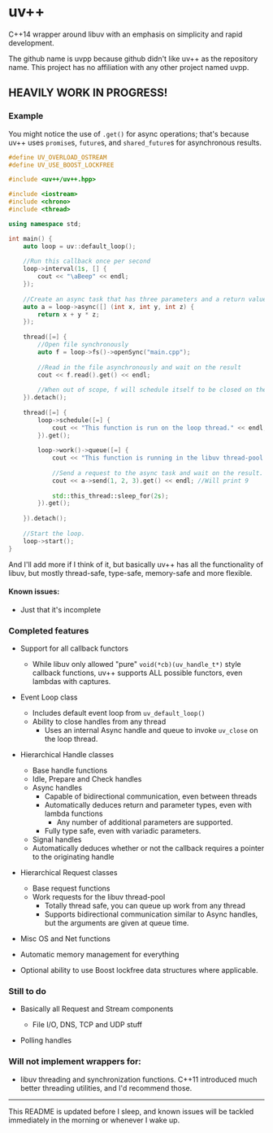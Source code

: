 uv++
====

C++14 wrapper around libuv with an emphasis on simplicity and rapid development.

The github name is uvpp because github didn't like uv++ as the repository name. This project has no affiliation with any other project named uvpp.

## HEAVILY WORK IN PROGRESS!

### Example

You might notice the use of `.get()` for async operations; that's because uv++ uses `promise`s, `future`s, and `shared_future`s for asynchronous results.

```C++
#define UV_OVERLOAD_OSTREAM
#define UV_USE_BOOST_LOCKFREE

#include <uv++/uv++.hpp>

#include <iostream>
#include <chrono>
#include <thread>

using namespace std;

int main() {
    auto loop = uv::default_loop();
    
    //Run this callback once per second
    loop->interval(1s, [] {
        cout << "\aBeep" << endl;
    });
    
    //Create an async task that has three parameters and a return value
    auto a = loop->async([] (int x, int y, int z) {
        return x + y * z;
    });
    
    thread([=] {
        //Open file synchronously
        auto f = loop->fs()->openSync("main.cpp");
        
        //Read in the file asynchronously and wait on the result
        cout << f.read().get() << endl;
        
        //When out of scope, f will schedule itself to be closed on the event loop thread
    }).detach();
    
    thread([=] {
        loop->schedule([=] {
            cout << "This function is run on the loop thread." << endl;
        }).get();
        
        loop->work()->queue([=] {
            cout << "This function is running in the libuv thread-pool." << endl;
            
            //Send a request to the async task and wait on the result.
            cout << a->send(1, 2, 3).get() << endl; //Will print 9
            
            std::this_thread::sleep_for(2s);
        }).get();
        
    }).detach();
    
    //Start the loop.
    loop->start();
}
```

And I'll add more if I think of it, but basically uv++ has all the functionality of libuv, but mostly thread-safe, type-safe, memory-safe and more flexible.

#### Known issues:

* Just that it's incomplete

### Completed features

* Support for all callback functors
    - While libuv only allowed "pure" `void(*cb)(uv_handle_t*)` style callback functions, uv++ supports ALL possible functors, even lambdas with captures.

* Event Loop class
    - Includes default event loop from `uv_default_loop()`
    - Ability to close handles from any thread
        - Uses an internal Async handle and queue to invoke `uv_close` on the loop thread.
    
* Hierarchical Handle classes
    - Base handle functions
    - Idle, Prepare and Check handles
    - Async handles
        - Capable of bidirectional communication, even between threads
        - Automatically deduces return and parameter types, even with lambda functions
            - Any number of additional parameters are supported.
        - Fully type safe, even with variadic parameters.
    - Signal handles
    - Automatically deduces whether or not the callback requires a pointer to the originating handle
    
* Hierarchical Request classes
    - Base request functions
    - Work requests for the libuv thread-pool
        - Totally thread safe, you can queue up work from any thread
        - Supports bidirectional communication similar to Async handles, but the arguments are given at queue time.
    
* Misc OS and Net functions

* Automatic memory management for everything

* Optional ability to use Boost lockfree data structures where applicable.

### Still to do

* Basically all Request and Stream components
    - File I/O, DNS, TCP and UDP stuff

* Polling handles
    
### Will not implement wrappers for:

* libuv threading and synchronization functions. C++11 introduced much better threading utilities, and I'd recommend those.

------

This README is updated before I sleep, and known issues will be tackled immediately in the morning or whenever I wake up.
